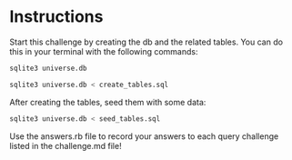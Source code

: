 # Instructions

Start this challenge by creating the db and the related tables. You can do this in your terminal with the following commands:

```sql
sqlite3 universe.db
```

```sql
sqlite3 universe.db < create_tables.sql
```

After creating the tables, seed them with some data:

```sql
sqlite3 universe.db < seed_tables.sql
```

Use the answers.rb file to record your answers to each query challenge listed in the challenge.md file!
